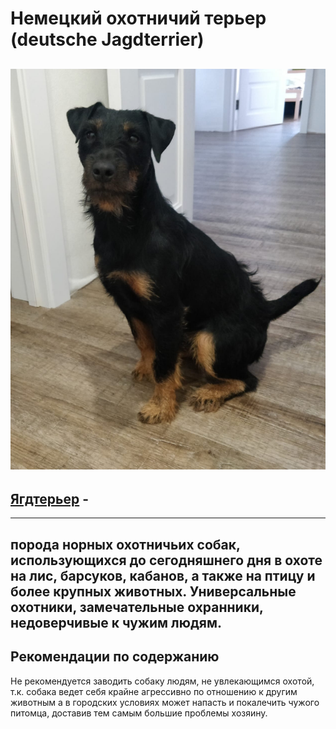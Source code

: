 # Немецкий охотничий терьер (deutsche Jagdterrier)
## ![Ягдтерьер](img\4b104a79-9033-4dbc-93b7-ae1c76422117.jpg) 
## [Ягдтерьер](https://ru.wikipedia.org/wiki/%D0%9D%D0%B5%D0%BC%D0%B5%D1%86%D0%BA%D0%B8%D0%B9_%D1%8F%D0%B3%D0%B4%D1%82%D0%B5%D1%80%D1%8C%D0%B5%D1%80) -

----
порода норных охотничьих собак, использующихся до сегодняшнего дня в охоте на лис, барсуков, кабанов, а также на птицу и более крупных животных. Универсальные охотники, замечательные охранники, недоверчивые к чужим людям.
----
## Рекомендации по содержанию

Не рекомендуется заводить собаку людям, не увлекающимся охотой, т.к. собака ведет себя крайне агрессивно по отношению к другим животным а в городских условиях может напасть и покалечить чужого питомца, доставив тем самым большие проблемы хозяину.
